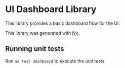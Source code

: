 # UI Dashboard Library

This library provides a basic dashboard flow for the UI.

This library was generated with [Nx](https://nx.dev).

## Running unit tests

Run `nx test dashboard` to execute the unit tests.
